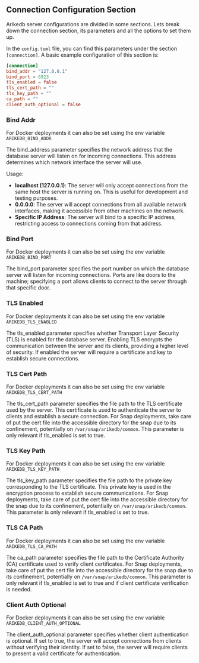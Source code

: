 ## Connection Configuration Section

Arikedb server configurations are divided in some sections. Lets break down the connection section, its parameters and all the options to set them up.

In the `config.toml` file, you can find this parameters under the section `[connection]`. A basic example configuration of this section is:

```toml
[connection]
bind_addr = "127.0.0.1"
bind_port = 6923
tls_enabled = false
tls_cert_path = ""
tls_key_path = ""
ca_path = ""
client_auth_optional = false
```

### Bind Addr
For Docker deployments it can also be set using the env variable `ARIKEDB_BIND_ADDR`

The bind_address parameter specifies the network address that the database server will listen on for incoming connections. This address determines which network interface the server will use.

Usage:

 - **localhost (127.0.0.1)**: The server will only accept connections from the same host the server is running on. This is useful for development and testing purposes.
 - **0.0.0.0**: The server will accept connections from all available network interfaces, making it accessible from other machines on the network.
 - **Specific IP Address**: The server will bind to a specific IP address, restricting access to connections coming from that address.

### Bind Port
For Docker deployments it can also be set using the env variable `ARIKEDB_BIND_PORT`

The bind_port parameter specifies the port number on which the database server will listen for incoming connections. Ports are like doors to the machine; specifying a port allows clients to connect to the server through that specific door.

### TLS Enabled
For Docker deployments it can also be set using the env variable `ARIKEDB_TLS_ENABLED`

The tls_enabled parameter specifies whether Transport Layer Security (TLS) is enabled for the database server. Enabling TLS encrypts the communication between the server and its clients, providing a higher level of security. If enabled the server will require a certificate and key to establish secure connections.

### TLS Cert Path
For Docker deployments it can also be set using the env variable `ARIKEDB_TLS_CERT_PATH`

The tls_cert_path parameter specifies the file path to the TLS certificate used by the server. This certificate is used to authenticate the server to clients and establish a secure connection. For Snap deployments, take care of put the cert file into the accessible directory for the snap due to its confinement, potentially on `/var/snap/arikedb/common`. This parameter is only relevant if tls_enabled is set to true.

### TLS Key Path
For Docker deployments it can also be set using the env variable `ARIKEDB_TLS_KEY_PATH`

The tls_key_path parameter specifies the file path to the private key corresponding to the TLS certificate. This private key is used in the encryption process to establish secure communications. For Snap deployments, take care of put the cert file into the accessible directory for the snap due to its confinement, potentially on `/var/snap/arikedb/common`. This parameter is only relevant if tls_enabled is set to true.

### TLS CA Path
For Docker deployments it can also be set using the env variable `ARIKEDB_TLS_CA_PATH`

The ca_path parameter specifies the file path to the Certificate Authority (CA) certificate used to verify client certificates. For Snap deployments, take care of put the cert file into the accessible directory for the snap due to its confinement, potentially on `/var/snap/arikedb/common`. This parameter is only relevant if tls_enabled is set to true and if client certificate verification is needed.

### Client Auth Optional
For Docker deployments it can also be set using the env variable `ARIKEDB_CLIENT_AUTH_OPTIONAL`

The client_auth_optional parameter specifies whether client authentication is optional. If set to true, the server will accept connections from clients without verifying their identity. If set to false, the server will require clients to present a valid certificate for authentication.
